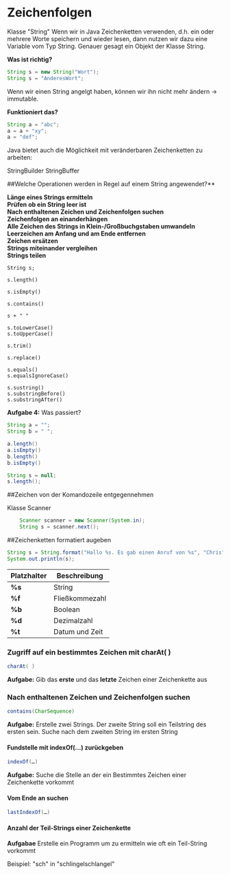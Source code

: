 # Zeichenfolgen


Klasse "String"
Wenn wir in Java Zeichenketten verwenden, d.h. ein oder mehrere Worte speichern und wieder lesen, dann nutzen wir dazu 
eine Variable vom Typ String. Genauer gesagt ein Objekt der Klasse String.

**Was ist richtig?**
```java
String s = new String("Wort");
String s = "AnderesWort";
```

Wenn wir einen String angelgt haben, können wir ihn nicht mehr ändern -> immutable.

**Funktioniert das?**
```java
String a = "abc";
a = a + "xy";
a = "def";

```

Java bietet auch die Möglichkeit mit veränderbaren Zeichenketten zu arbeiten:

StringBuilder
StringBuffer



##Welche Operationen werden in Regel auf einem String angewendet?**

**Länge eines Strings ermitteln**  
**Prüfen ob ein String leer ist**  
**Nach enthaltenen Zeichen und Zeichenfolgen suchen**  
**Zeichenfolgen an einanderhängen**  
**Alle Zeichen des Strings in Klein-/Großbuchgstaben umwandeln**  
**Leerzeichen am Anfang und am Ende entfernen**  
**Zeichen ersätzen**  
**Strings miteinander vergleihen**  
**Strings teilen**  

```jave
String s;

s.length()

s.isEmpty()

s.contains()

s + " "

s.toLowerCase()
s.toUpperCase()

s.trim()

s.replace()

s.equals()
s.equalsIgnoreCase()

s.sustring()
s.substringBefore()
s.substringAfter()
```

**Aufgabe 4:** Was passiert?
````java
String a = "";
String b = " ";

a.length()
a.isEmpty()
b.length()
b.isEmpty()

String s = null;
s.length();
````

##Zeichen von der Komandozeile entgegennehmen

Klasse Scanner

```java
    Scanner scanner = new Scanner(System.in);
    String s = scanner.next();
```

##Zeichenketten formatiert augeben

```java
String s = String.format("Hallo %s. Es gab einen Anruf von %s", "Chris", "Tom");
System.out.println(s);

```

Platzhalter | Beschreibung
--- | ---
**%s** | String
**%f** | Fließkommezahl
**%b** | Boolean
**%d** | Dezimalzahl
**%t** | Datum und Zeit 





### Zugriff auf ein bestimmtes Zeichen mit charAt( )

```java
charAt( )
```
**Aufgabe:** Gib das **erste** und das **letzte** Zeichen einer Zeichenkette aus


### Nach enthaltenen Zeichen und Zeichenfolgen suchen

```java
contains(CharSequence) 
```

**Aufgabe:** Erstelle zwei Strings. Der zweite String soll ein Teilstring des ersten sein. Suche nach dem zweiten String im ersten String


#### Fundstelle mit indexOf(…) zurückgeben

```java
indexOf(…)
```
**Aufgabe:** Suche die Stelle an der ein Bestimmtes Zeichen einer Zeichenkette vorkommt

#### Vom Ende an suchen

```java
lastIndexOf(…)
```

#### Anzahl der Teil-Strings einer Zeichenkette 

**Aufgabae** Erstelle ein Programm um zu ermitteln wie oft ein Teil-String vorkommt

Beispiel: "sch" in "schlingelschlangel"



